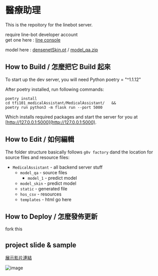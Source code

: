 # 醫療助理 
This is the repoitory for the linebot server.

require line-bot developer account <br>
get one here : [line console](https://developers.line.biz/zh-hant/)

model here :
[densenetSkin.pt](https://storage.googleapis.com/tfi101_model/densenetSkin.pt) / 
[model_qa.zip](https://storage.googleapis.com/tfi101_model/model1.zip)

## How to Build / 怎麼把它 Build 起來

To start up the dev server, you will need Python poetry = "^1.1.12"

After poetry installed, run following commands:

    poetry install
    cd tfi101_medicalAssistant/MedicalAssistant/   &&
    poetry run python3 -m flask run --port 5000

Which installs required packages and start the server for you at [http://127.0.0.1:5000](http://127.0.0.1:5000).

## How to Edit / 如何編輯

The folder structure basically follows `g0v factory` dand the location for source files and resource files:

- `MedicalAssistant` - all backend server stuff
  - `model_qa` - source files
    - `model_1` - predict model
  - `model_skin` - predict model
  - `static` - generated file
  - `hos_csv` - resources
  - `templates` - html go here

## How to Deploy / 怎麼發佈更新
fork this

## project slide & sample
[展示影片連結](https://drive.google.com/file/d/163f_oElzQnApxLhG8cyWE3oS8Rxk0Rsw/view?usp=sharing)

![image](https://user-images.githubusercontent.com/40525124/156189582-f16f1f97-49a5-4ece-af67-7b24b3a6e09c.png=30%x)
